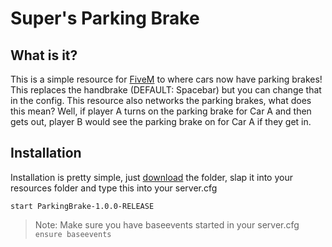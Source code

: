 # Super's Parking Brake

## What is it?

This is a simple resource for [FiveM](https://fivem.net) to where cars now have parking brakes! This replaces the handbrake (DEFAULT: Spacebar) but you can change that in the config. This resource also networks the parking brakes, what does this mean? Well, if player A turns on the parking brake for Car A and then gets out, player B would see the parking brake on for Car A if they get in.

## Installation

Installation is pretty simple, just [download](https://github.com/supazorik/ParkingBrake/releases/latest) the folder, slap it into your resources folder and type this into your server.cfg

```
start ParkingBrake-1.0.0-RELEASE
```

> Note:
> Make sure you have baseevents started in your server.cfg `ensure baseevents`

